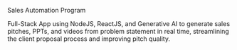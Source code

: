 Sales Automation Program

Full-Stack App using NodeJS, ReactJS, and Generative AI to generate sales pitches, PPTs, and videos from problem statement in real time, streamlining the client proposal process and improving pitch quality.
